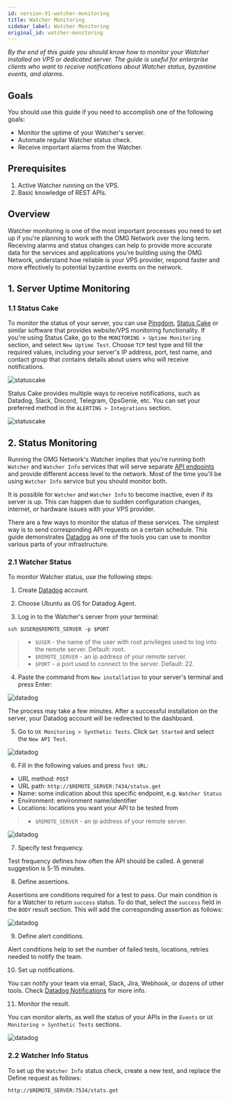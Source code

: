```yaml
---
id: version-V1-watcher-monitoring
title: Watcher Monitoring
sidebar_label: Watcher Monitoring
original_id: watcher-monitoring
---
```


*By the end of this guide you should know how to monitor your Watcher installed on VPS or dedicated server. The guide is useful for enterprise clients who want to receive notifications about Watcher status, byzantine events, and alarms.*

## Goals

You should use this guide if you need to accomplish one of the following goals:
- Monitor the uptime of your Watcher's server.
- Automate regular Watcher status check.  
- Receive important alarms from the Watcher.

## Prerequisites

1. Active Watcher running on the VPS.
2. Basic knowledge of REST APIs.

## Overview

Watcher monitoring is one of the most important processes you need to set up if you're planning to work with the OMG Network over the long term. Receiving alarms and status changes can help to provide more accurate data for the services and applications you're building using the OMG Network, understand how reliable is your VPS provider, respond faster and more effectively to potential byzantine events on the network. 

## 1. Server Uptime Monitoring

### 1.1 Status Cake

To monitor the status of your server, you can use [Pingdom](https://www.pingdom.com/), [Status Cake](https://www.statuscake.com/) or similar software that provides website/VPS monitoring functionality. If you're using Status Cake, go to the `MONITORING > Uptime Monitoring` section, and select `New Uptime Test`. Choose `TCP` test type and fill the required values, including your server's IP address, port, test name, and contact group that contains details about users who will receive notifications.

![statuscake](/img/watcher/04.png)

Status Cake provides multiple ways to receive notifications, such as Datadog, Slack, Discord, Telegram, OpsGenie, etc. You can set your preferred method in the `ALERTING > Integrations` section.

![statuscake](/img/watcher/05.png)

## 2. Status Monitoring

Running the OMG Network's Watcher implies that you're running both `Watcher` and `Watcher Info` services that will serve separate [API endpoints](/api#watcher) and provide different access level to the network. Most of the time you'll be using `Watcher Info` service but you should monitor both.

It is possible for `Watcher` and `Watcher Info` to become inactive, even if its server is up. This can happen due to sudden configuration changes, internet, or hardware issues with your VPS provider. 

There are a few ways to monitor the status of these services. The simplest way is to send corresponding API requests on a certain schedule. This guide demonstrates [Datadog](https://www.datadoghq.com/) as one of the tools you can use to monitor various parts of your infrastructure.

### 2.1 Watcher Status

To monitor Watcher status, use the following steps:

1. Create [Datadog](https://www.datadoghq.com/) account.

2. Choose Ubuntu as OS for Datadog Agent.

3. Log in to the Watcher's server from your terminal:

```
ssh $USER@$REMOTE_SERVER -p $PORT
```

> - `$USER` - the name of the user with root privileges used to log into the remote server. Default: root.
> - `$REMOTE_SERVER` - an ip address of your remote server.
> - `$PORT` - a port used to connect to the server. Default: 22.

4. Paste the command from `New installation` to your server's terminal and press Enter:

![datadog](/img/watcher/06.png) 

The process may take a few minutes. After a successful installation on the server, your Datadog account will be redirected to the dashboard. 

5. Go to `UX Monitoring > Synthetic Tests`. Click `Get Started` and select the `New API Test`.

![datadog](/img/watcher/07.png) 

6. Fill in the following values and press `Test URL`:
- URL method: `POST`
- URL path: `http://$REMOTE_SERVER:7434/status.get`
- Name: some indication about this specific endpoint, e.g. `Watcher Status`
- Environment: environment name/identifier
- Locations: locations you want your API to be tested from

> - `$REMOTE_SERVER` - an ip address of your remote server.

![datadog](/img/watcher/08.png)

7. Specify test frequency.

Test frequency defines how often the API should be called. A general suggestion is 5-15 minutes.

8. Define assertions.

Assertions are conditions required for a test to pass. Our main condition is for a Watcher to return `success` status. To do that, select the `success` field in the `BODY` result section. This will add the corresponding assertion as follows:

![datadog](/img/watcher/09.png)

9. Define alert conditions.

Alert conditions help to set the number of failed tests, locations, retries needed to notify the team.

10. Set up notifications.

You can notify your team via email, Slack, Jira, Webhook, or dozens of other tools. Check [Datadog Notifications](https://docs.datadoghq.com/video-categories/notifications/) for more info.

11. Monitor the result.

You can monitor alerts, as well the status of your APIs in the `Events` or `UX Monitoring > Synthetic Tests` sections.

![datadog](/img/watcher/10.png)

### 2.2 Watcher Info Status

To set up the `Watcher Info` status check, create a new test, and replace the Define request as follows:

```
http://$REMOTE_SERVER:7534/stats.get
```

